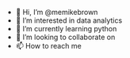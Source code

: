 - 👋 Hi, I’m @memikebrown
- 👀 I’m interested in data analytics
- 🌱 I’m currently learning python
- 💞️ I’m looking to collaborate on 
- 📫 How to reach me 

<!---
memikebrown/memikebrown is a ✨ special ✨ repository because its `README.md` (this file) appears on your GitHub profile.
You can click the Preview link to take a look at your changes.
--->
